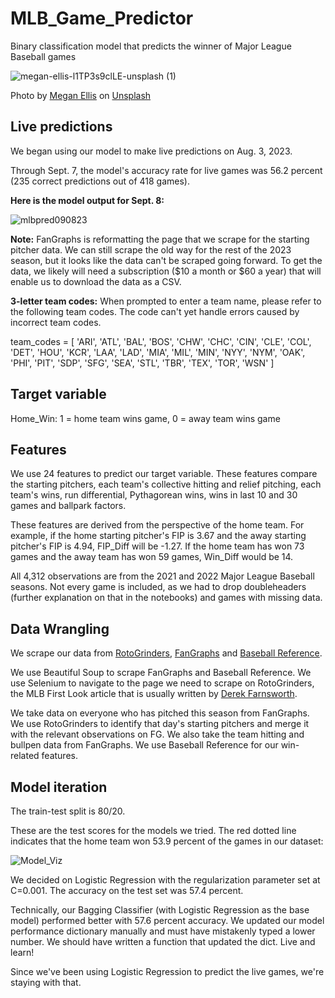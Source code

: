 # MLB_Game_Predictor
Binary classification model that predicts the winner of Major League Baseball games

![megan-ellis-l1TP3s9clLE-unsplash (1)](https://github.com/mbmontana785/MLB_Game_Predictor/assets/53095233/7fd01300-4f21-4b08-9fd2-bd8f1026b789)

Photo by <a href="https://unsplash.com/@megaanmarie?utm_source=unsplash&utm_medium=referral&utm_content=creditCopyText">Megan Ellis</a> on <a href="https://unsplash.com/photos/l1TP3s9clLE?utm_source=unsplash&utm_medium=referral&utm_content=creditCopyText">Unsplash</a>

## Live predictions
We began using our model to make live predictions on Aug. 3, 2023.

Through Sept. 7, the model's accuracy rate for live games was 56.2 percent (235 correct predictions out of 418 games).

**Here is the model output for Sept. 8:**

![mlbpred090823](https://github.com/mbmontana785/MLB_Game_Predictor/assets/53095233/3d6ab592-c8b6-48dd-86c7-b34bfbd62a1d)

**Note:** FanGraphs is reformatting the page that we scrape for the starting pitcher data. We can still scrape the old way for the rest of the 2023 season, but it looks like the data can't be scraped going forward. To get the data, we likely will need a subscription ($10 a month or $60 a year) that will enable us to download the data as a CSV.

**3-letter team codes:** When prompted to enter a team name, please refer to the following team codes. The code can't yet handle errors caused by incorrect team codes.

team_codes = [
    'ARI', 'ATL', 'BAL', 'BOS', 'CHW', 'CHC', 'CIN', 'CLE', 'COL', 'DET', 'HOU',
    'KCR', 'LAA', 'LAD', 'MIA', 'MIL', 'MIN', 'NYY', 'NYM', 'OAK', 'PHI', 'PIT',
    'SDP', 'SFG', 'SEA', 'STL', 'TBR', 'TEX', 'TOR', 'WSN'
]

## Target variable
Home_Win: 1 = home team wins game, 0 = away team wins game

## Features
We use 24 features to predict our target variable. These features compare the starting pitchers, each team's collective hitting and relief pitching, each team's wins, run differential, Pythagorean wins, wins in last 10 and 30 games and ballpark factors.

These features are derived from the perspective of the home team. For example, if the home starting pitcher's FIP is 3.67 and the away starting pitcher's FIP is 4.94, FIP_Diff will be -1.27. If the home team has won 73 games and the away team has won 59 games, Win_Diff would be 14.

All 4,312 observations are from the 2021 and 2022 Major League Baseball seasons. Not every game is included, as we had to drop doubleheaders (further explanation on that in the notebooks) and games with missing data.

## Data Wrangling
We scrape our data from [RotoGrinders](https://rotogrinders.com/), [FanGraphs](https://www.fangraphs.com/) and [Baseball Reference](https://www.baseball-reference.com/).

We use Beautiful Soup to scrape FanGraphs and Baseball Reference. We use Selenium to navigate to the page we need to scrape on RotoGrinders, the MLB First Look article that is usually written by [Derek Farnsworth](https://rotogrinders.com/profiles/notorious).

We take data on everyone who has pitched this season from FanGraphs. We use RotoGrinders to identify that day's starting pitchers and merge it with the relevant observations on FG. We also take the team hitting and bullpen data from FanGraphs. We use Baseball Reference for our win-related features.

## Model iteration
The train-test split is 80/20.

These are the test scores for the models we tried. The red dotted line indicates that the home team won 53.9 percent of the games in our dataset:

![Model_Viz](https://github.com/mbmontana785/MLB_Game_Predictor/assets/53095233/4d9b63ad-030f-4054-982a-4bf15e58a4e1)

We decided on Logistic Regression with the regularization parameter set at C=0.001. The accuracy on the test set was 57.4 percent.

Technically, our Bagging Classifier (with Logistic Regression as the base model) performed better with 57.6 percent accuracy. We updated our model performance dictionary manually and must have mistakenly typed a lower number. We should have written a function that updated the dict. Live and learn! 

Since we've been using Logistic Regression to predict the live games, we're staying with that.





